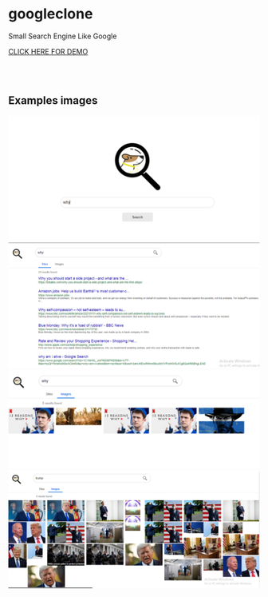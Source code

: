 # googleclone
Small Search Engine Like Google

<a href='http://bruh.ezyro.com/googleclone/index.php'>CLICK HERE FOR DEMO</a>

<br>
<br>

## Examples images

![Screenshot](example/1.PNG)
![Screenshot](example/2.PNG)
![Screenshot](example/3.PNG)
![Screenshot](example/4.PNG)
